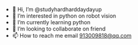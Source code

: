 - 👋 Hi, I’m @studyhardharddaydayup
- 👀 I’m interested in python on robot vision
- 🌱 I’m currently learning python
- 💞️ I’m looking to collaborate on friend
- 📫 How to reach me email 913009818@qq.com

<!---
studyhardharddaydayup/studyhardharddaydayup is a ✨ special ✨ repository because its `README.md` (this file) appears on your GitHub profile.
You can click the Preview link to take a look at your changes.
--->
